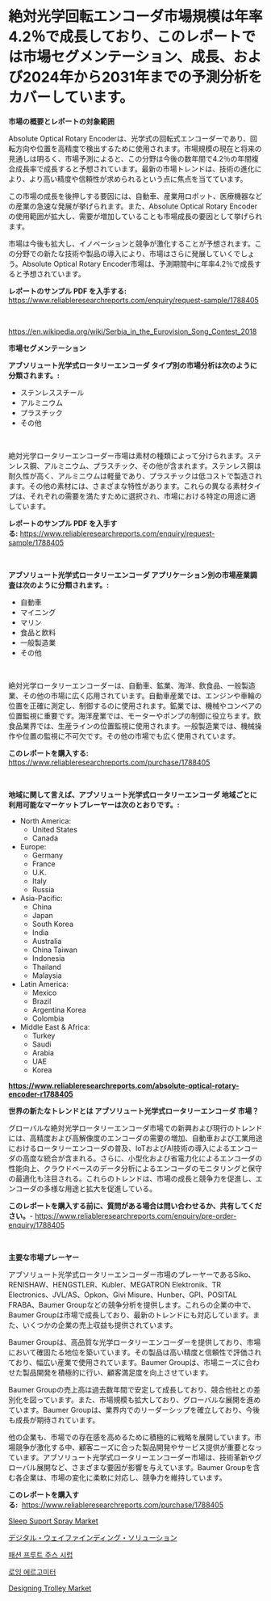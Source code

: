 <p><h1>絶対光学回転エンコーダ市場規模は年率4.2％で成長しており、このレポートでは市場セグメンテーション、成長、および2024年から2031年までの予測分析をカバーしています。</h1></p><p><strong>市場の概要とレポートの対象範囲</strong></p>
<p><p>Absolute Optical Rotary Encoderは、光学式の回転式エンコーダーであり、回転方向や位置を高精度で検出するために使用されます。市場規模の現在と将来の見通しは明るく、市場予測によると、この分野は今後の数年間で4.2％の年間複合成長率で成長すると予想されています。最新の市場トレンドは、技術の進化により、より高い精度や信頼性が求められるという点に焦点を当てています。</p><p>この市場の成長を後押しする要因には、自動車、産業用ロボット、医療機器などの産業の急速な発展が挙げられます。また、Absolute Optical Rotary Encoderの使用範囲が拡大し、需要が増加していることも市場成長の要因として挙げられます。</p><p>市場は今後も拡大し、イノベーションと競争が激化することが予想されます。この分野での新たな技術や製品の導入により、市場はさらに発展していくでしょう。Absolute Optical Rotary Encoder市場は、予測期間中に年率4.2％で成長すると予想されています。</p></p>
<p><strong>レポートのサンプル PDF を入手する:</strong> <a href="https://www.reliableresearchreports.com/enquiry/request-sample/1788405">https://www.reliableresearchreports.com/enquiry/request-sample/1788405</a></p>
<p>&nbsp;</p>
<p><a href="https://en.wikipedia.org/wiki/Serbia_in_the_Eurovision_Song_Contest_2018">https://en.wikipedia.org/wiki/Serbia_in_the_Eurovision_Song_Contest_2018</a></p>
<p><strong>市場セグメンテーション</strong></p>
<p><strong>アブソリュート光学式ロータリーエンコーダ タイプ別の市場分析は次のように分類されます。:</strong></p>
<p><ul><li>ステンレススチール</li><li>アルミニウム</li><li>プラスチック</li><li>その他</li></ul></p>
<p>&nbsp;</p>
<p><p>絶対光学ロータリーエンコーダー市場は素材の種類によって分けられます。ステンレス鋼、アルミニウム、プラスチック、その他が含まれます。ステンレス鋼は耐久性が高く、アルミニウムは軽量であり、プラスチックは低コストで製造されます。その他の素材には、さまざまな特性があります。これらの異なる素材タイプは、それぞれの需要を満たすために選択され、市場における特定の用途に適しています。</p></p>
<p><strong>レポートのサンプル PDF を入手する:</strong>&nbsp;<a href="https://www.reliableresearchreports.com/enquiry/request-sample/1788405">https://www.reliableresearchreports.com/enquiry/request-sample/1788405</a></p>
<p>&nbsp;</p>
<p><strong> アブソリュート光学式ロータリーエンコーダ アプリケーション別の市場産業調査は次のように分類されます。:</strong></p>
<p><ul><li>自動車</li><li>マイニング</li><li>マリン</li><li>食品と飲料</li><li>一般製造業</li><li>その他</li></ul></p>
<p>&nbsp;</p>
<p><p>絶対光学ロータリーエンコーダーは、自動車、鉱業、海洋、飲食品、一般製造業、その他の市場に広く応用されています。自動車産業では、エンジンや車輪の位置を正確に測定し、制御するのに使用されます。鉱業では、機械やコンベアの位置監視に重要です。海洋産業では、モーターやポンプの制御に役立ちます。飲食品業界では、生産ラインの位置監視に使用されます。一般製造業では、機械操作や位置の監視に不可欠です。その他の市場でも広く使用されています。</p></p>
<p><strong>このレポートを購入する:</strong>&nbsp; <a href="https://www.reliableresearchreports.com/purchase/1788405">https://www.reliableresearchreports.com/purchase/1788405</a></p>
<p>&nbsp;</p>
<p><strong>地域に関して言えば、アブソリュート光学式ロータリーエンコーダ 地域ごとに利用可能なマーケットプレーヤーは次のとおりです。:</strong></p>
<p><ul>
    <li>
        North America:
        <ul>
            <li>United States</li>
            <li>Canada</li>
        </ul>
    </li>
    <li>
        Europe:
        <ul>
            <li>Germany</li>
            <li>France</li>
            <li>U.K.</li>
            <li>Italy</li>
            <li>Russia</li>
        </ul>
    </li>
    <li>
        Asia-Pacific:
        <ul>
            <li>China</li>
            <li>Japan</li>
            <li>South Korea</li>
            <li>India</li>
            <li>Australia</li>
            <li>China Taiwan</li>
            <li>Indonesia</li>
            <li>Thailand</li>
            <li>Malaysia</li>
        </ul>
    </li>
    <li>
        Latin America:
        <ul>
            <li>Mexico</li>
            <li>Brazil</li>
            <li>Argentina Korea</li>
            <li>Colombia</li>
        </ul>
    </li>
    <li>
        Middle East & Africa:
        <ul>
            <li>Turkey</li>
            <li>Saudi</li>
            <li>Arabia</li>
            <li>UAE</li>
            <li>Korea</li>
        </ul>
    </li>
    </ul></p>
<p><strong><a href="https://www.reliableresearchreports.com/absolute-optical-rotary-encoder-r1788405">https://www.reliableresearchreports.com/absolute-optical-rotary-encoder-r1788405</a></strong>&nbsp;</p>
<p><strong>世界の新たなトレンドとは アブソリュート光学式ロータリーエンコーダ 市場？</strong></p>
<p><p>グローバルな絶対光学ロータリーエンコーダ市場での新興および現行のトレンドには、高精度および高解像度のエンコーダの需要の増加、自動車および工業用途におけるロータリーエンコーダの普及、IoTおよびAI技術の導入によるエンコーダの高度な統合が含まれる。さらに、小型化および省電力化によるエンコーダの性能向上、クラウドベースのデータ分析によるエンコーダのモニタリングと保守の最適化も注目される。これらのトレンドは、市場の成長と競争力を促進し、エンコーダの多様な用途と拡大を促進している。</p></p>
<p><strong>このレポートを購入する前に、質問がある場合は問い合わせるか、共有してください。</strong>- <a href="https://www.reliableresearchreports.com/enquiry/pre-order-enquiry/1788405">https://www.reliableresearchreports.com/enquiry/pre-order-enquiry/1788405</a></p>
<p>&nbsp;</p>
<p><strong>主要な市場プレーヤー</strong></p>
<p><p>アブソリュート光学式ロータリーエンコーダー市場のプレーヤーであるSiko、RENISHAW、HENGSTLER、Kubler、MEGATRON Elektronik、TR Electronics、JVL/AS、Opkon、Givi Misure、Hunber、GPI、POSITAL FRABA、Baumer Groupなどの競争分析を提供します。これらの企業の中で、Baumer Groupは市場で成長しており、最新のトレンドにも対応しています。また、いくつかの企業の売上収益も提供されています。</p><p>Baumer Groupは、高品質な光学ロータリーエンコーダーを提供しており、市場において確固たる地位を築いています。その製品は高い精度と信頼性で評価されており、幅広い産業で使用されています。Baumer Groupは、市場ニーズに合わせた製品開発を積極的に行い、顧客満足度を向上させています。</p><p>Baumer Groupの売上高は過去数年間で安定して成長しており、競合他社との差別化を図っています。また、市場規模も拡大しており、グローバルな展開を進めています。Baumer Groupは、業界内でのリーダーシップを確立しており、今後も成長が期待されています。</p><p>他の企業も、市場での存在感を高めるために積極的に戦略を展開しています。市場競争が激化する中、顧客ニーズに合った製品開発やサービス提供が重要となっています。アブソリュート光学式ロータリーエンコーダー市場は、技術革新やグローバル展開など、さまざまな要因が影響を与えています。Baumer Groupを含む各企業は、市場の変化に柔軟に対応し、競争力を維持しています。</p></p>
<p><strong>このレポートを購入する:</strong>&nbsp;&nbsp;<a href="https://www.reliableresearchreports.com/purchase/1788405">https://www.reliableresearchreports.com/purchase/1788405</a></p>
<p><p><a href="https://medium.com/@penelope.lee568/sleep-suport-spray-market-forecast-global-market-trends-and-analysis-from-2024-to-2031-covered-in-513676f95c92">Sleep Suport Spray Market</a></p><p><a href="https://medium.com/@rudysimonis2023/%E3%82%B0%E3%83%AD%E3%83%BC%E3%83%90%E3%83%AB%E3%83%87%E3%82%B8%E3%82%BF%E3%83%AB%E3%82%A6%E3%82%A7%E3%82%A4%E3%83%95%E3%82%A1%E3%82%A4%E3%83%B3%E3%83%87%E3%82%A3%E3%83%B3%E3%82%B0%E3%82%BD%E3%83%AA%E3%83%A5%E3%83%BC%E3%82%B7%E3%83%A7%E3%83%B3%E5%B8%82%E5%A0%B4-%E5%B8%82%E5%A0%B4%E3%82%B7%E3%82%A7%E3%82%A2-%E5%B8%82%E5%A0%B4%E5%8B%95%E5%90%91-%E3%81%8A%E3%82%88%E3%81%B3%E5%B0%86%E6%9D%A5%E3%81%AE%E6%88%90%E9%95%B7%E3%81%AE%E6%8E%A2%E7%B4%A2-7f1c17f61a99?postPublishedType=initial">デジタル・ウェイファインディング・ソリューション</a></p><p><a href="https://medium.com/@mujgankortalih/%ED%8C%A8%EC%85%98%ED%94%84%EB%A3%A8%ED%8A%B8-%EC%A3%BC%EC%8A%A4-%EC%8B%9C%EB%9F%BD-%EC%8B%9C%EC%9E%A5-%EA%B7%9C%EB%AA%A8-%EC%A0%90%EC%9C%A0%EC%9C%A8-%EB%B0%8F-%ED%8A%B8%EB%A0%8C%EB%93%9C-%EB%B6%84%EC%84%9D-%EB%B3%B4%EA%B3%A0%EC%84%9C-%EC%B5%9C%EC%A2%85-%EC%82%AC%EC%9A%A9%EC%B2%98-%EC%9D%8C%EB%A3%8C-%EC%95%84%EC%9D%B4%EC%8A%A4%ED%81%AC%EB%A6%BC-%EB%B9%99%EC%88%98-%ED%94%84%EB%A1%9C%EC%A6%8C-%EC%9A%94%EA%B1%B0%ED%8A%B8-%EA%B8%B0%ED%83%80-%EC%9B%90%EC%9E%90%EC%9E%AC%EB%B3%84-%EA%B7%B8%EB%A6%AC%EA%B3%A0-2031%EB%85%84%EA%B9%8C%EC%A7%80%EC%9D%98-%EC%98%88%EC%B8%A1-014325ce9660">패션 프루트 주스 시럽</a></p><p><a href="https://github.com/ahmadrevanz10/Market-Research-Report-List-2/blob/main/649386433775.md">로잉 에르고미터</a></p><p><a href="https://medium.com/@penelope.lee568/designing-trolley-industry-analysis-report-its-market-size-growing-with-a-cagr-of-7-2-ecc3b10a9b6c">Designing Trolley Market</a></p></p>